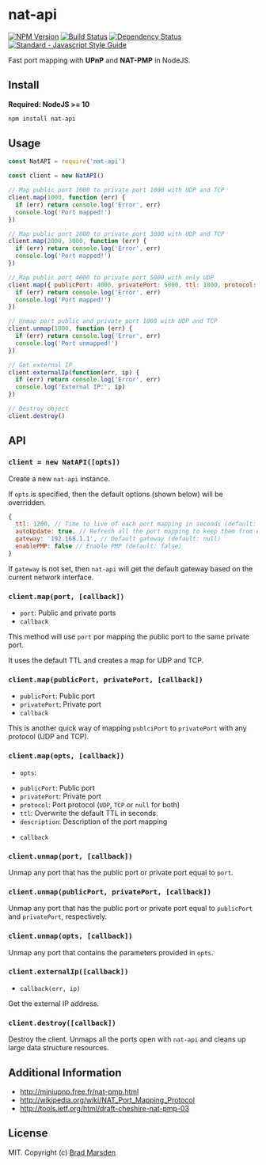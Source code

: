 # nat-api

[![NPM Version][nat-api-ni]][nat-api-nu]
[![Build Status][nat-api-bi]][nat-api-bu]
[![Dependency Status][nat-api-di]][nat-api-du]
[![Standard - Javascript Style Guide][standard-image]][standard-url]

Fast port mapping with **UPnP** and **NAT-PMP** in NodeJS.

## Install

**Required: NodeJS >= 10**

```sh
npm install nat-api
```

## Usage

```js
const NatAPI = require('nat-api')

const client = new NatAPI()

// Map public port 1000 to private port 1000 with UDP and TCP
client.map(1000, function (err) {
  if (err) return console.log('Error', err)
  console.log('Port mapped!')
})

// Map public port 2000 to private port 3000 with UDP and TCP
client.map(2000, 3000, function (err) {
  if (err) return console.log('Error', err)
  console.log('Port mapped!')
})

// Map public port 4000 to private port 5000 with only UDP
client.map({ publicPort: 4000, privatePort: 5000, ttl: 1800, protocol: 'UDP' }, function (err) {
  if (err) return console.log('Error', err)
  console.log('Port mapped!')
})

// Unmap port public and private port 1000 with UDP and TCP
client.unmap(1000, function (err) {
  if (err) return console.log('Error', err)
  console.log('Port unmapped!') 
})

// Get external IP
client.externalIp(function(err, ip) {
  if (err) return console.log('Error', err)
  console.log('External IP:', ip)
})

// Destroy object
client.destroy()
```

## API

### `client = new NatAPI([opts])`

Create a new `nat-api` instance.

If `opts` is specified, then the default options (shown below) will be overridden.

```js
{
  ttl: 1200, // Time to live of each port mapping in seconds (default: 1200)
  autoUpdate: true, // Refresh all the port mapping to keep them from expiring (default: true)
  gateway: '192.168.1.1', // Default gateway (default: null)
  enablePMP: false // Enable PMP (default: false)
}
```

If `gateway` is not set, then `nat-api` will get the default gateway based on the current network interface.

### `client.map(port, [callback])`
* `port`: Public and private ports
* `callback`

This method will use `port` por mapping the public port to the same private port.

It uses the default TTL and creates a map for UDP and TCP.

### `client.map(publicPort, privatePort, [callback])`
* `publicPort`: Public port
* `privatePort`: Private port
* `callback`

This is another quick way of mapping `publciPort` to `privatePort` with any protocol (UDP and TCP).

### `client.map(opts, [callback])`
* `opts`:
 - `publicPort`: Public port
 - `privatePort`: Private port
 - `protocol`: Port protocol (`UDP`, `TCP` or `null` for both)
 - `ttl`: Overwrite the default TTL in seconds.
 - `description`: Description of the port mapping
* `callback`

### `client.unmap(port, [callback])`

Unmap any port that has the public port or private port equal to `port`.

### `client.unmap(publicPort, privatePort, [callback])`

Unmap any port that has the public port or private port equal to `publicPort` and `privatePort`, respectively.

### `client.unmap(opts, [callback])`

Unmap any port that contains the parameters provided in `opts`.

### `client.externalIp([callback])`
* `callback(err, ip)`

Get the external IP address.

### `client.destroy([callback])`

Destroy the client. Unmaps all the ports open with `nat-api` and cleans up large data structure resources.

## Additional Information

- http://miniupnp.free.fr/nat-pmp.html
- http://wikipedia.org/wiki/NAT_Port_Mapping_Protocol
- http://tools.ietf.org/html/draft-cheshire-nat-pmp-03


## License

MIT. Copyright (c) [Brad Marsden](https://github.com/silentbot1)

[nat-api-ni]: https://img.shields.io/npm/v/nat-api.svg
[nat-api-nu]: https://npmjs.org/package/nat-api
[nat-api-bi]: https://img.shields.io/github/actions/workflow/status/silentbot1/nat-api/ci.yml?branch=master
[nat-api-bu]: https://github.com/alxhotel/nat-api/actions
[nat-api-di]: https://img.shields.io/librariesio/release/npm/nat-api
[nat-api-du]: https://libraries.io/npm/nat-api
[standard-image]: https://img.shields.io/badge/code_style-standard-brightgreen.svg
[standard-url]: https://standardjs.com
